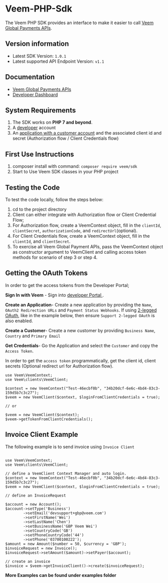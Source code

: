 Veem-PHP-Sdk
============

The Veem PHP SDK provides an interface to make it easier to call [Veem Global Payments APIs](https://developer.veem.com/reference).

## Version information
- Latest SDK Version: ```1.0.1```
- Latest supported API Endpoint Version: ```v1.1```


## Documentation

- [Veem Global Payments APIs](https://developer.veem.com/reference)
- [Developer Dashboard](https://developer.veem.com/page/dev-dashboard-sandbox)


## System Requirements
1. The SDK works on **PHP 7 and beyond**.
2. A [developer](https://developer.veem.com/page/dev-dashboard-sandbox) account
3. An [application with a customer account](https://developer.veem.com/page/dev-dashboard-sandbox)
   and the associated client id and secret (Authorization flow / Client
   Credentials flow)


## First Use Instructions
1. composer install with command: ```composer require veem/sdk```
2. Start to Use Veem SDK classes in your PHP project


## Testing the Code

To test the code locally, follow the steps below:

1. cd to the project directory
2. Client can either integrate with Authorization flow or Client Credential Flow;
3. For Authorization flow, create a VeemContext object, fill in the `clientId`,
   `clientSecret`, `authorizationCode`, and `redirectUrl`(optional).
4. For Client Credentials flow, create a VeemContext object, fill in the
   `clientId`, and `clientSecret`.
5. To exercise all Veem Global Payment APIs, pass the VeemContext object as
   constructor argument to VeemClient and calling access token methods for
   scenario of step 3 or step 4.


## Getting the OAuth Tokens

In order to get the access tokens from the Developer Portal;

**Sign In with Veem** - Sign into [developer Portal ](https://developer.veem.com/page/dev-dashboard-sandbox).

**Create an Application**- Create a new application by providing the `Name`, `OAuth2 Redirection URLs` and `Payment Status Webhooks`.  If using [2-legged OAuth](https://developer.veem.com/docs/oauth#section-steps-for-two-legged), like in the example below, then ensure `Support 2-legged OAuth` is also enabled.

**Create a Customer**- Create a new customer by providing `Business Name`, `Country` and `Primary Email`

**Get Credentials**- Go the Application and select the `Customer` and copy the `Access Token`.

In order to get the `access token` programmatically, get the client id, client secrets (Optional redirect url for Authorization flow).

```
use Veem\VeemContext;
use Veem\clients\VeemClient;

$context = new VeemContext("Test-46ecbf0b", "34b20dcf-6e6c-4bd4-83c3-159d5b7c3c27");
$veem = new VeemClient($context, $loginFromClientCredentials = true);

// or

$veem = new VeemClient($context);
$veem->getTokenFromClientCredentials();
```

## Invoice Client Example

The following example is to send invoice using `Invoice Client`

```

use Veem\VeemContext;
use Veem\clients\VeemClient;

// define a VeemClient Context Manager and auto login.
$context = new VeemContext("Test-46ecbf0b", "34b20dcf-6e6c-4bd4-83c3-159d5b7c3c27");
$veem = new VeemClient($context, $loginFromClientCredentials = true);

// define an InvoiceRequest

$account = new Account();
$account->setType('Business')
        ->setEmail('devsupport+gbp@veem.com')
        ->setFirstName('Wei')
        ->setLastName('Chen')
        ->setBusinessName('GBP Veem Wei')
        ->setCountryCode('GB')
        ->setPhoneCountryCode('44')
        ->setPhone('03700100222');
$amount = new Amount($number = 50, $currency = 'GBP');
$invoiceRequest = new Invoice();
$invoiceRequest->setAmount($amount)->setPayer($account);

// create an invoice
$invoice = $veem->getInvoiceClient()->create($invoiceRequest);

```

**More Examples can be found under examples folder**

